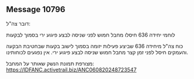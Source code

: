 ## Message 10796

דובר צה"ל:

לוחמי יחידה 636 חיסלו מחבל חמוש לפני שניסה לבצע פיגוע ירי בסמוך לבקעות

כוח צה"ל מיחידה 636 שביצע פעילות יזומה בסמוך לישוב בקעות שבחטיבת הבקעה והעמקים חיסל לפני זמן קצר מחבל חמוש שניסה לבצע פיגוע ירי. אין נפגעים לכוחותינו.

מצורפת תמונת הנשק שאותר על המחבל: https://IDFANC.activetrail.biz/ANC060820248723547

